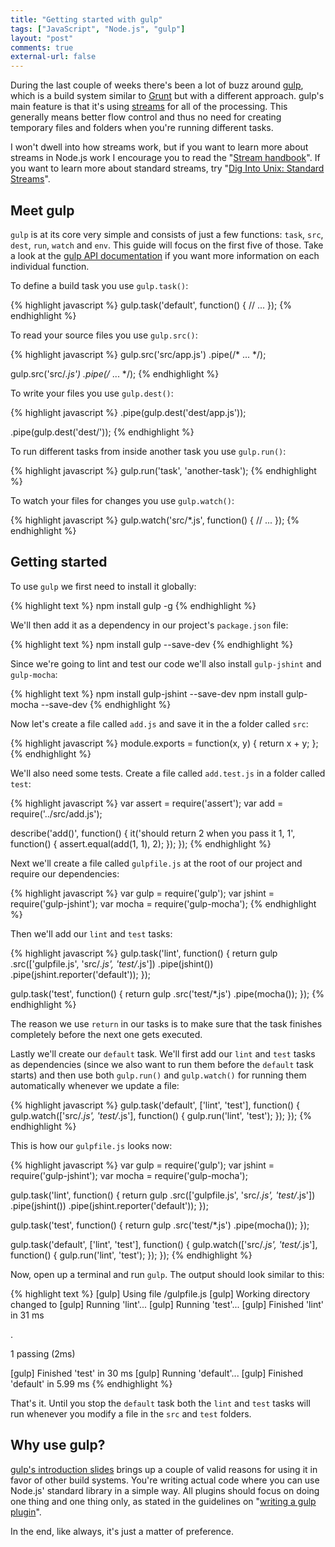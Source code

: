 ```yaml
---
title: "Getting started with gulp"
tags: ["JavaScript", "Node.js", "gulp"]
layout: "post"
comments: true
external-url: false
---
```


During the last couple of weeks there's been a lot of buzz around [gulp](http://gulpjs.com/), which is a build system similar to [Grunt](http://gruntjs.com/) but with a different approach. gulp's main feature is that it's using [streams](http://nodejs.org/api/stream.html) for all of the processing. This generally means better flow control and thus no need for creating temporary files and folders when you're running different tasks.

I won't dwell into how streams work, but if you want to learn more about streams in Node.js work I encourage you to read the "[Stream handbook](https://github.com/substack/stream-handbook)". If you want to learn more about standard streams, try "[Dig Into Unix: Standard Streams](http://gigaom.com/2009/07/01/dig-into-unix-standard-streams/)".

## Meet gulp

`gulp` is at its core very simple and consists of just a few functions: `task`, `src`, `dest`, `run`, `watch` and `env`. This guide will focus on the first five of those. Take a look at the [gulp API documentation](https://github.com/gulpjs/gulp/blob/master/README.md#gulp-api) if you want more information on each individual function.

To define a build task you use `gulp.task()`:

{% highlight javascript %}
gulp.task('default', function() {
  // ...
});
{% endhighlight %}

To read your source files you use `gulp.src()`:

{% highlight javascript %}
gulp.src('src/app.js')
  .pipe(/* ... */);

gulp.src('src/*.js')
  .pipe(/* ... */);
{% endhighlight %}

To write your files you use `gulp.dest()`:

{% highlight javascript %}
.pipe(gulp.dest('dest/app.js'));

.pipe(gulp.dest('dest/'));
{% endhighlight %}

To run different tasks from inside another task you use `gulp.run()`:

{% highlight javascript %}
gulp.run('task', 'another-task');
{% endhighlight %}

To watch your files for changes you use `gulp.watch()`:

{% highlight javascript %}
gulp.watch('src/*.js', function() {
  // ...
});
{% endhighlight %}

## Getting started

To use `gulp` we first need to install it globally:

{% highlight text %}
npm install gulp -g
{% endhighlight %}

We'll then add it as a dependency in our project's `package.json` file:

{% highlight text %}
npm install gulp --save-dev
{% endhighlight %}

Since we're going to lint and test our code we'll also install `gulp-jshint` and `gulp-mocha`:

{% highlight text %}
npm install gulp-jshint --save-dev
npm install gulp-mocha --save-dev
{% endhighlight %}

Now let's create a file called `add.js` and save it in the a folder called `src`:

{% highlight javascript %}
module.exports = function(x, y) {
  return x + y;
};
{% endhighlight %}

We'll also need some tests. Create a file called `add.test.js` in a folder called `test`:

{% highlight javascript %}
var assert = require('assert');
var add    = require('../src/add.js');

describe('add()', function() {
  it('should return 2 when you pass it 1, 1', function() {
    assert.equal(add(1, 1), 2);
  });
});
{% endhighlight %}

Next we'll create a file called `gulpfile.js` at the root of our project and require our dependencies:

{% highlight javascript %}
var gulp   = require('gulp');
var jshint = require('gulp-jshint');
var mocha  = require('gulp-mocha');
{% endhighlight %}

Then we'll add our `lint` and `test` tasks:

{% highlight javascript %}
gulp.task('lint', function() {
  return gulp
    .src(['gulpfile.js', 'src/*.js', 'test/*.js'])
    .pipe(jshint())
    .pipe(jshint.reporter('default'));
});

gulp.task('test', function() {
  return gulp
    .src('test/*.js')
    .pipe(mocha());
});
{% endhighlight %}

The reason we use `return` in our tasks is to make sure that the task finishes completely before the next one gets executed.

Lastly we'll create our `default` task. We'll first add our `lint` and `test` tasks as dependencies (since we also want to run them before the `default` task starts) and then use both `gulp.run()` and `gulp.watch()` for running them automatically whenever we update a file:

{% highlight javascript %}
gulp.task('default', ['lint', 'test'], function() {
  gulp.watch(['src/*.js', 'test/*.js'], function() {
    gulp.run('lint', 'test');
  });
});
{% endhighlight %}

This is how our `gulpfile.js` looks now:

{% highlight javascript %}
var gulp   = require('gulp');
var jshint = require('gulp-jshint');
var mocha  = require('gulp-mocha');

gulp.task('lint', function() {
  return gulp
    .src(['gulpfile.js', 'src/*.js', 'test/*.js'])
    .pipe(jshint())
    .pipe(jshint.reporter('default'));
});

gulp.task('test', function() {
  return gulp
    .src('test/*.js')
    .pipe(mocha());
});

gulp.task('default', ['lint', 'test'], function() {
  gulp.watch(['src/*.js', 'test/*.js'], function() {
    gulp.run('lint', 'test');
  });
});
{% endhighlight %}

Now, open up a terminal and run `gulp`. The output should look similar to this:

{% highlight text %}
[gulp] Using file <PATH>/gulpfile.js
[gulp] Working directory changed to <PATH>
[gulp] Running 'lint'...
[gulp] Running 'test'...
[gulp] Finished 'lint' in 31 ms

  .

  1 passing (2ms)

[gulp] Finished 'test' in 30 ms
[gulp] Running 'default'...
[gulp] Finished 'default' in 5.99 ms
{% endhighlight %}

That's it. Until you stop the `default` task both the `lint` and `test` tasks will run whenever you modify a file in the `src` and `test` folders.

## Why use gulp?

[gulp's introduction slides](http://slid.es/contra/gulp) brings up a couple of valid reasons for using it in favor of other build systems. You're writing actual code where you can use Node.js' standard library in a simple way. All plugins should focus on doing one thing and one thing only, as stated in the guidelines on "[writing a gulp plugin](https://github.com/gulpjs/gulp/wiki/Writing-a-gulp-plugin)".

In the end, like always, it's just a matter of preference.
